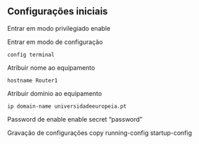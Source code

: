 

## Configurações iniciais

Entrar em modo privilegiado
enable

Entrar em modo de configuração

`config terminal`

Atribuir nome ao equipamento

`hostname Router1 `

Atribuir domínio ao equipamento

`ip domain-name universidadeeuropeia.pt`

Password de enable
enable secret “password”

Gravação de configurações
copy running-config startup-config
